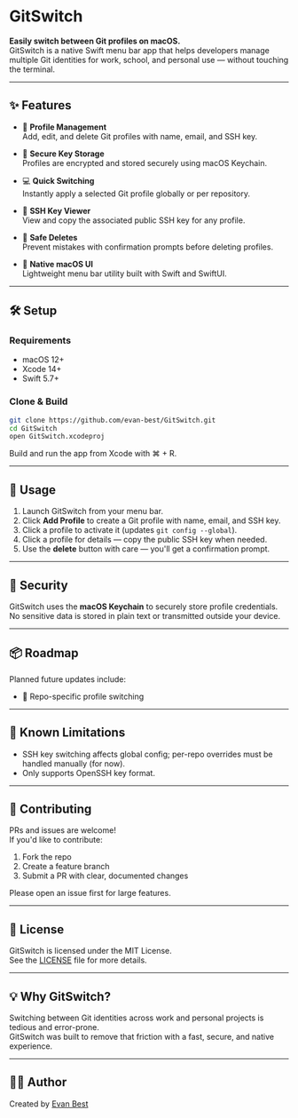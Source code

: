 # GitSwitch

**Easily switch between Git profiles on macOS.**  
GitSwitch is a native Swift menu bar app that helps developers manage multiple Git identities for work, school, and personal use — without touching the terminal.

---

## ✨ Features

- 🧠 **Profile Management**  
  Add, edit, and delete Git profiles with name, email, and SSH key.

- 🔐 **Secure Key Storage**  
  Profiles are encrypted and stored securely using macOS Keychain.

- 💻 **Quick Switching**  
  Instantly apply a selected Git profile globally or per repository.

- 🔑 **SSH Key Viewer**  
  View and copy the associated public SSH key for any profile.

- 🧹 **Safe Deletes**  
  Prevent mistakes with confirmation prompts before deleting profiles.

- 🍏 **Native macOS UI**  
  Lightweight menu bar utility built with Swift and SwiftUI.

---

## 🛠️ Setup

### Requirements

- macOS 12+
- Xcode 14+
- Swift 5.7+

### Clone & Build

```bash
git clone https://github.com/evan-best/GitSwitch.git
cd GitSwitch
open GitSwitch.xcodeproj
```

Build and run the app from Xcode with ⌘ + R.

---

## 🚀 Usage

1. Launch GitSwitch from your menu bar.
2. Click **Add Profile** to create a Git profile with name, email, and SSH key.
3. Click a profile to activate it (updates `git config --global`).
4. Click a profile for details — copy the public SSH key when needed.
5. Use the **delete** button with care — you'll get a confirmation prompt.

---

## 🔐 Security

GitSwitch uses the **macOS Keychain** to securely store profile credentials.  
No sensitive data is stored in plain text or transmitted outside your device.

---

## 📦 Roadmap

Planned future updates include:

- 🔄 Repo-specific profile switching

---

## 🧪 Known Limitations

- SSH key switching affects global config; per-repo overrides must be handled manually (for now).
- Only supports OpenSSH key format.

---

## 🙌 Contributing

PRs and issues are welcome!  
If you'd like to contribute:

1. Fork the repo
2. Create a feature branch
3. Submit a PR with clear, documented changes

Please open an issue first for large features.

---

## 📄 License

GitSwitch is licensed under the MIT License.  
See the [LICENSE](LICENSE) file for more details.

---

## 💡 Why GitSwitch?

Switching between Git identities across work and personal projects is tedious and error-prone.  
GitSwitch was built to remove that friction with a fast, secure, and native experience.

---

## 🧑‍💻 Author

Created by [Evan Best](https://github.com/evan-best)
